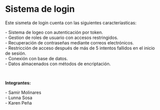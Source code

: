 <h1>Sistema de login</h1>
<p>Este sismeta de login cuenta con las siguientes caracteríasticas: </p>
<p>
    - Sistema de logeo con autenticación por token. <br>
    - Gestion de roles de usuario con accesos restringidos. <br>
    - Recuperación de contraseñas mediante correos electrónicos. <br>
    - Restricción de acceso después de más de 5 intentos fallidos en el inicio de sesión. <br>
    - Conexión con base de datos. <br>
    - Datos almacenados con métodos de encriptación.</p> <br>

<b><p>Integrantes: </p></b>
<p> - Samir Molinares <br>
    - Lunna Sosa <br>
    - Karen Peña</p>